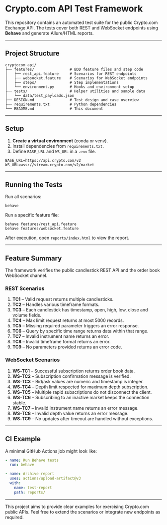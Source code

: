# Crypto.com API Test Framework

This repository contains an automated test suite for the public Crypto.com Exchange API. The tests cover both REST and WebSocket endpoints using **Behave** and generate Allure/HTML reports.

---

## Project Structure

```
cryptocom_api/
├── features/                # BDD feature files and step code
│   ├── rest_api.feature     # Scenarios for REST endpoints
│   ├── websocket.feature    # Scenarios for WebSocket endpoints
│   ├── steps/               # Step implementations
│   └── environment.py       # Hooks and environment setup
├── tests/                   # Helper utilities and sample data
│   └── data/test_payloads.json
├── DESIGN.md                # Test design and case overview
├── requirements.txt         # Python dependencies
└── README.md                # This document
```

---

## Setup

1. **Create a virtual environment** (conda or venv).
2. Install dependencies from `requirements.txt`.
3. Define `BASE_URL` and `WS_URL` in a `.env` file.

```
BASE_URL=https://api.crypto.com/v2
WS_URL=wss://stream.crypto.com/v2/market
```

---

## Running the Tests

Run all scenarios:

```
behave
```

Run a specific feature file:

```
behave features/rest_api.feature
behave features/websocket.feature
```

After execution, open `reports/index.html` to view the report.

---

## Feature Summary

The framework verifies the public candlestick REST API and the order book WebSocket channel.

### REST Scenarios

1. **TC1** – Valid request returns multiple candlesticks.
2. **TC2** – Handles various timeframe formats.
3. **TC3** – Each candlestick has timestamp, open, high, low, close and volume fields.
4. **TC4** – Max limit request returns at most 5000 records.
5. **TC5** – Missing required parameter triggers an error response.
6. **TC6** – Query by specific time range returns data within that range.
7. **TC7** – Invalid instrument name returns an error.
8. **TC8** – Invalid timeframe format returns an error.
9. **TC9** – No parameters provided returns an error code.

### WebSocket Scenarios

1. **WS‑TC1** – Successful subscription returns order book data.
2. **WS‑TC2** – Subscription confirmation message is verified.
3. **WS‑TC3** – Bid/ask values are numeric and timestamp is integer.
4. **WS‑TC4** – Depth limit respected for maximum depth subscription.
5. **WS‑TC5** – Multiple rapid subscriptions do not disconnect the client.
6. **WS‑TC6** – Subscribing to an inactive market keeps the connection stable.
7. **WS‑TC7** – Invalid instrument name returns an error message.
8. **WS‑TC8** – Invalid depth value returns an error message.
9. **WS‑TC9** – No updates after timeout are handled without exceptions.

---

## CI Example

A minimal GitHub Actions job might look like:

```yaml
- name: Run Behave tests
  run: behave

- name: Archive report
  uses: actions/upload-artifact@v3
  with:
    name: test-report
    path: reports/
```

---

This project aims to provide clear examples for exercising Crypto.com public APIs. Feel free to extend the scenarios or integrate new endpoints as required.
